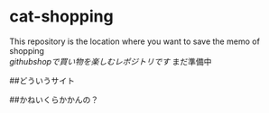 # cat-shopping
This repository is the location where you want to save the memo of shopping  
*githubshopで買い物を楽しむレポジトリです*
まだ準備中

##どういうサイト

##かねいくらかかんの？